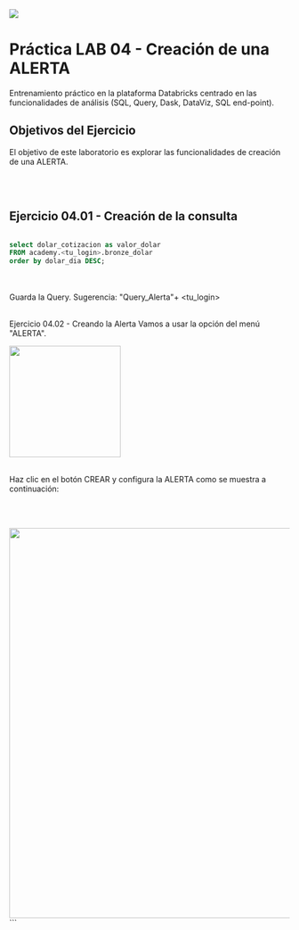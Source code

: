 <img src="https://raw.githubusercontent.com/Databricks-BR/lab_sql/main/images/header_handson_sql.png">

# Práctica LAB 04 - Creación de una ALERTA

Entrenamiento práctico en la plataforma Databricks centrado en las funcionalidades de análisis (SQL, Query, Dask, DataViz, SQL end-point).

## Objetivos del Ejercicio

El objetivo de este laboratorio es explorar las funcionalidades de creación de una ALERTA.

</br></br>

## Ejercicio 04.01 - Creación de la consulta

``` sql

select dolar_cotizacion as valor_dolar
FROM academy.<tu_login>.bronze_dolar
order by dolar_dia DESC;


```
</br></br>
Guarda la Query. Sugerencia: "Query_Alerta"+ <tu_login>
</br></br>


Ejercicio 04.02 - Creando la Alerta
Vamos a usar la opción del menú "ALERTA".

<img src="https://raw.githubusercontent.com/Databricks-BR/lab_sql/main/images/lab04_1.png" style="height: 200px;">
</br></br>

Haz clic en el botón CREAR y configura la ALERTA como se muestra a continuación:

</br></br>

<img src="https://raw.githubusercontent.com/Databricks-BR/lab_sql/main/images/lab04_2.png" style="height: 700px;">
```


